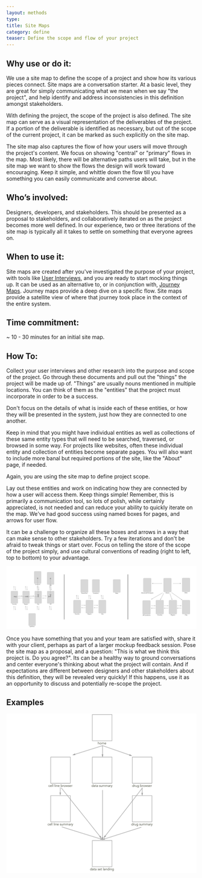 ```yaml
---
layout: methods
type:
title: Site Maps
category: define
teaser: Define the scope and flow of your project
---
```


## Why use or do it:


We use a site map to define the scope of a project and show how its various pieces connect. Site maps are a conversation starter. At a basic level, they are great for simply communicating what we mean when we say "the project", and help identify and address inconsistencies in this definition amongst stakeholders.

With defining the project, the scope of the project is also defined. The site map can serve as a visual representation of the deliverables of the project. If a portion of the deliverable is identified as necessary, but out of the scope of the current project, it can be marked as such explicitly on the site map.

The site map also captures the flow of how your users will move through the project's content. We focus on showing "central" or "primary" flows in the map. Most likely, there will be alternative paths users will take, but in the site map we want to show the flows the design will work toward encouraging. Keep it simple, and whittle down the flow till you have something you can easily communicate and converse about.

## Who’s involved:

Designers, developers, and stakeholders. This should be presented as a proposal to stakeholders, and collaboratively iterated on as the project becomes more well defined. In our experience, two or three iterations of the site map is typically all it takes to settle on something that everyone agrees on.

## When to use it:

Site maps are created after you've investigated the purpose of your project, with tools like [User Interviews](/methods/interviews/), and you are ready to start mocking things up. It can be used as an alternative to, or in conjunction with, [Journey Maps](/methods/journey-maps/). Journey maps provide a deep dive on a specific flow. Site maps provide a satellite view of where that journey took place in the context of the entire system.

## Time commitment:

~ 10 - 30 minutes for an initial site map.

## How To:

Collect your user interviews and other research into the purpose and scope of the project. Go through these documents and pull out the "things" the project will be made up of. "Things" are usually nouns mentioned in multiple locations. You can think of them as the "entities" that the project must incorporate in order to be a success.

Don't focus on the details of what is inside each of these entities, or how they will be presented in the system, just how they are connected to one another.

Keep in mind that you might have individual entities as well as collections of these same entity types that will need to be searched, traversed, or browsed in some way. For projects like websites, often these individual entity and collection of entities become separate pages. You will also want to include more banal but required portions of the site, like the "About" page, if needed.

Again, you are using the site map to define project scope.

Lay out these entities and work on indicating how they are connected by how a user will access them. Keep things simple! Remember, this is primarily a communication tool, so lots of polish, while certainly appreciated, is not needed and can reduce your ability to quickly iterate on the map. We've had good success using named boxes for pages, and arrows for user flow.


It can be a challenge to organize all these boxes and arrows in a way that can make sense to other stakeholders. Try a few iterations and don't be afraid to tweak things or start over. Focus on telling the store of the scope of the project simply, and use cultural conventions of reading (right to left, top to bottom) to your advantage.

![Sitemap Evolution](/img/methods/site-maps/site_map_evolution.jpg)

Once you have something that you and your team are satisfied with, share it with your client, perhaps as part of a larger mockup feedback session. Pose the site map as a proposal, and a question: "This is what we think this project is. Do you agree?". Its can be a healthy way to ground conversations and center everyone's thinking about what the project will contain. And if expectations are different between designers and other stakeholders about this definition, they will be revealed very quickly! If this happens, use it as an opportunity to discuss and potentially re-scope the project.


## Examples

![Example Sitemap](/img/methods/site-maps/site_map_example.jpg)
